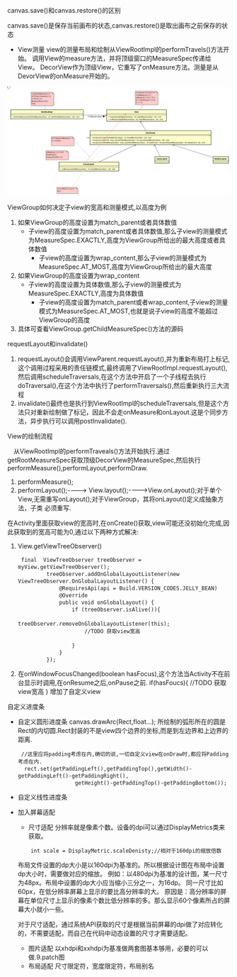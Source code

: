 canvas.save()和canvas.restore()的区别

canvas.save()是保存当前画布的状态,canvas.restore()是取出画布之前保存的状态

- View测量
    view的测量布局和绘制从ViewRootImpl的performTravels()方法开始。
    调用View的measure方法，并将顶级窗口的MeasureSpec传递给View。
    DecorView作为顶级View，它重写了onMeasure方法。测量是从DevorView的onMeasure开始的。

![ViewGroup测量流程](https://github.com/idealcn/DefineViewStudy/blob/master/img/ViewGroup-measure.png)

ViewGroup如何决定子view的宽高和测量模式,以高度为例

1. 如果ViewGroup的高度设置为match_parent或者具体数值
   - 子view的高度设置为match_parent或者具体数值,那么子view的测量模式为MeasureSpec.EXACTLY,高度为ViewGroup所给出的最大高度或者具体数值
     - 子view的高度设置为wrap_content,那么子view的测量模式为MeasureSpec.AT_MOST,高度为ViewGroup所给出的最大高度
2. 如果ViewGroup的高度设置为wrap_content
   - 子view的高度设置为具体数值,那么子view的测量模式为MeasureSpec.EXACTLY,高度为具体数值
     - 子view的高度设置为match_parent或者wrap_content,子view的测量模式为MeasureSpec.AT_MOST,也就是说子view的高度不能超过ViewGroup的高度
3. 具体可查看ViewGroup.getChildMeasureSpec()方法的源码

requestLayout和invalidate()

1. requestLayout()会调用ViewParent.requestLayout(),并为重新布局打上标记,这个调用过程采用的责任链模式,最终调用了ViewRootImpl.requestLayout(), 然后调用scheduleTraversals,在这个方法中开启了一个子线程去执行doTraversal(),在这个方法中执行了performTraversals(),然后重新执行三大流程
2. invalidate()最终也是执行到ViewRootImpl的scheduleTraversals,但是这个方法只对重新绘制做了标记，因此不会走onMeasure和onLayout.这是个同步方法，异步执行可以调用postInvalidate().

View的绘制流程

　从ViewRootImpl的performTraveals()方法开始执行.通过getRootMeasureSpec获取顶级DecorView的MeasureSpec,然后执行performMeasure(),performLayout,performDraw.

1. performMeasure();
2. performLayout();----> View.layout();---->View.onLayout();对于单个View,无需重写onLayout();对于ViewGroup，其将onLayout()定义成抽象方法，子类 必须重写.

在Activity里面获取view的宽高时,在onCreate()获取,view可能还没初始化完成,因此获取到的宽高可能为0,通过以下两种方式解决:

1. View.getViewTreeObserver()
   ```
    final  ViewTreeObserver treeObserver = myView.getViewTreeObserver();
            treeObserver.addOnGlobalLayoutListener(new ViewTreeObserver.OnGlobalLayoutListener() {
                @RequiresApi(api = Build.VERSION_CODES.JELLY_BEAN)
                @Override
                public void onGlobalLayout() {
                    if (treeObserver.isAlive()){
                        treeObserver.removeOnGlobalLayoutListener(this);
                        //TODO 获取view宽高

                    }
                }
            });
   ```
1. 在onWindowFocusChanged(boolean hasFocus),这个方法当Activity不在前台显示时调用,在onResume之后,onPause之前.
       if(hasFoucs){
           //TODO 获取view宽高
       }
   增加了自定义view

自定义进度条

- 自定义圆形进度条
  canvas.drawArc(Rect,float...);
  所绘制的弧形所在的圆是Rect的内切圆.Rect封装的不是view四个边界的坐标,而是到左边界和上边界的距离.

       //这里应将padding考虑在内,确切的说,一切自定义view在onDraw时,都应将Padding考虑在内.
        rect.set(getPaddingLeft(),getPaddingTop(),getWidth()-getPaddingLeft()-getPaddingRight(),
                        getHeight()-getPaddingTop()-getPaddingBottom());

- 自定义线性进度条

- 加入屏幕适配
    - 尺寸适配
    分辨率就是像素个数。设备的dpi可以通过DisplayMetrics类来获取。
    ```
        int scale = DisplayMetric.scaleDenisty;//相对于160dpi的缩放倍数
    ```
    布局文件设置的dp大小是以160dpi为基准的。所以根据设计图在布局中设置dp大小时，需要做对应的缩放。
    例如：以480dpi为基准的设计图，某一尺寸为48px。布局中设置的dp大小应当缩小三分之一，为16dp。
    同一尺寸比如60px，在低分辨率屏幕上显示的要比高分辨率的大。
    原因是：高分辨率的屏幕在单位尺寸上显示的像素个数比低分辨率的多。那么显示60个像素所占的屏幕大小就小一些。

    对于尺寸适配，通过系统API获取的尺寸是根据当前屏幕的dpi做了对应转化的，不需要适配，而自己在代码中动态设置的尺寸才需要适配。
    - 图片适配
        以xhdpi和xxhdpi为基准做两套图基本够用，必要的可以做.9.patch图
    - 布局适配
        尺寸限定符，宽度限定符，布局别名
